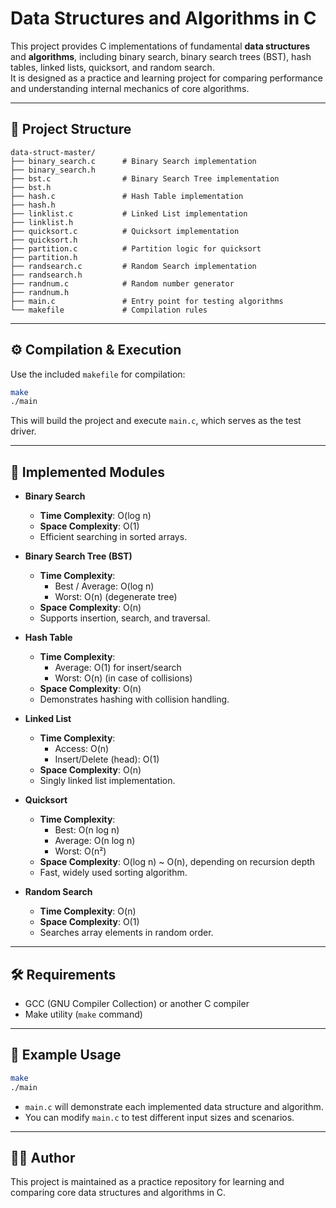 # Data Structures and Algorithms in C

This project provides C implementations of fundamental **data structures** and **algorithms**, including binary search, binary search trees (BST), hash tables, linked lists, quicksort, and random search.  
It is designed as a practice and learning project for comparing performance and understanding internal mechanics of core algorithms.

---

## 📂 Project Structure

```
data-struct-master/
├── binary_search.c      # Binary Search implementation
├── binary_search.h
├── bst.c                # Binary Search Tree implementation
├── bst.h
├── hash.c               # Hash Table implementation
├── hash.h
├── linklist.c           # Linked List implementation
├── linklist.h
├── quicksort.c          # Quicksort implementation
├── quicksort.h
├── partition.c          # Partition logic for quicksort
├── partition.h
├── randsearch.c         # Random Search implementation
├── randsearch.h
├── randnum.c            # Random number generator
├── randnum.h
├── main.c               # Entry point for testing algorithms
└── makefile             # Compilation rules
```

---

## ⚙️ Compilation & Execution

Use the included `makefile` for compilation:

```bash
make
./main
```

This will build the project and execute `main.c`, which serves as the test driver.

---

## 📖 Implemented Modules

- **Binary Search**
  - **Time Complexity**: O(log n)
  - **Space Complexity**: O(1)
  - Efficient searching in sorted arrays.

- **Binary Search Tree (BST)**
  - **Time Complexity**:
    - Best / Average: O(log n)
    - Worst: O(n) (degenerate tree)
  - **Space Complexity**: O(n)
  - Supports insertion, search, and traversal.

- **Hash Table**
  - **Time Complexity**:
    - Average: O(1) for insert/search
    - Worst: O(n) (in case of collisions)
  - **Space Complexity**: O(n)
  - Demonstrates hashing with collision handling.

- **Linked List**
  - **Time Complexity**:
    - Access: O(n)
    - Insert/Delete (head): O(1)
  - **Space Complexity**: O(n)
  - Singly linked list implementation.

- **Quicksort**
  - **Time Complexity**:
    - Best: O(n log n)
    - Average: O(n log n)
    - Worst: O(n²)
  - **Space Complexity**: O(log n) ~ O(n), depending on recursion depth
  - Fast, widely used sorting algorithm.

- **Random Search**
  - **Time Complexity**: O(n)
  - **Space Complexity**: O(1)
  - Searches array elements in random order.

---

## 🛠️ Requirements
- GCC (GNU Compiler Collection) or another C compiler  
- Make utility (`make` command)  

---

## 📌 Example Usage

```bash
make
./main
```

- `main.c` will demonstrate each implemented data structure and algorithm.
- You can modify `main.c` to test different input sizes and scenarios.

---

## 👩‍💻 Author
This project is maintained as a practice repository for learning and comparing core data structures and algorithms in C.

